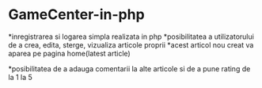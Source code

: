 # GameCenter-in-php

*inregistrarea si logarea simpla realizata in php
*posibilitatea a utilizatorului de a crea, edita, sterge, vizualiza articole proprii
          *acest articol nou creat va aparea pe pagina home(latest article)
 
*posibilitatea de a adauga comentarii la alte articole si de a pune rating de la 1 la 5
